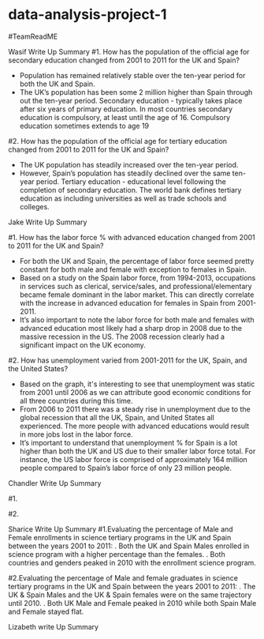 # data-analysis-project-1
#TeamReadME

Wasif Write Up Summary
#1. How has the population of the official age for secondary education changed from 2001 to 2011 for the UK and Spain?
- Population has remained relatively stable over the ten-year period for both the UK and Spain.
- The UK’s population has been some 2 million higher than Spain through out the ten-year period.
Secondary education - typically takes place after six years of primary education. In most countries secondary education is compulsory, at least until the age of 16. Compulsory education sometimes extends to age 19

#2. How has the population of the official age for tertiary education changed from 2001 to 2011 for the UK and Spain?
- The UK population has steadily increased over the ten-year period.
- However, Spain’s population has steadily declined over the same ten-year period.
Tertiary education - educational level following the completion of secondary education. The world bank defines tertiary education as including universities as well as trade schools and colleges.

Jake Write Up Summary

#1. How has the labor force % with advanced education changed from 2001 to 2011 for the UK and Spain?
 - For both the UK and Spain, the percentage of labor force seemed pretty constant for both male and female with exception to females in Spain. 
 - Based on a study on the Spain labor force, from 1994-2013, occupations in services such as  clerical, service/sales, and professional/elementary became female dominant in the labor market. This can directly correlate with the increase in advanced education for females in Spain from 2001-2011.
 - It’s also important to note  the labor force for both male and females with advanced education most likely had a sharp drop in 2008 due to the massive recession in the US. The 2008 recession clearly had a significant impact on the UK economy. 

#2. How has unemployment varied from 2001-2011 for the UK, Spain, and the United States?
 - Based on the graph, it's interesting to see that unemployment was static from 2001 until 2006 as we can attribute good economic conditions for all three countries during this time.
 - From 2006 to 2011 there was a steady rise in unemployment due to the global recession that all the UK, Spain, and United States all experienced. The more people with advanced educations would result in more jobs lost in the labor force.
 - It’s important to understand  that unemployment % for Spain is a lot higher than both the UK and US due to their smaller labor force total. For instance, the US labor force is comprised of approximately 164 million people compared to Spain’s labor force of only 23 million people.


Chandler Write Up Summary

#1. 


#2. 


Sharice Write Up Summary
#1.Evaluating the percentage of Male and Female enrollments in science tertiary programs in the UK and Spain between the years 2001 to 2011:
. Both the UK and Spain Males enrolled in science program with a higher percentage than the females.
. Both countries and genders peaked in 2010 with the enrollment science program.

#2.Evaluating the percentage of Male and female graduates in science tertiary programs in the UK and Spain between the years 2001 to 2011:
. The UK & Spain Males and the UK & Spain females were on the same trajectory until 2010.
. Both UK Male and Female peaked in 2010 while both Spain Male and Female stayed flat.




Lizabeth write Up Summary





